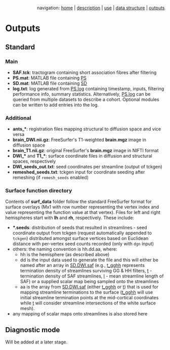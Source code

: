 <p align="right">navigation: <a href="https://github.com/dmitrishastin/SAF">home</a> | <a href="https://github.com/dmitrishastin/SAF/blob/main/doc/README.md">description</a> | <a href="https://github.com/dmitrishastin/SAF/blob/main/doc/use.md">use</a> | <a href="https://github.com/dmitrishastin/SAF/blob/main/doc/dstr.md">data structure</a> | <a href="https://github.com/dmitrishastin/SAF/blob/main/doc/outputs.md">outputs</a></p>

# Outputs

## Standard

### Main

- **SAF.tck**: tractogram containing short association fibres after filtering
- **PS.mat**: MATLAB file containing <ins>PS</ins>
- **SD.mat**: MATLAB file containing <ins>SD</ins>
- **log.txt**: log generated from <ins>PS.log</ins> containing timestamp, inputs, filtering performance info, summary statistics. Alternatively, <ins>PS.log</ins> can be queried from multiple datasets to describe a cohort. Optional modules can be written to add entries into the log.

### Additional

- **ants_\***: registration files mapping structural to diffusion space and vice versa
- **brain_DWI.nii.gz**: FreeSurfer's T1-weighted **brain.mgz** image in diffusion space
- **brain_T1.nii.gz**: original FreeSurfer's **brain.mgz** image in NIFTI format
- **DWI_\*** and **T1_\***: surface coordinate files in diffusion and structural spaces, respectively
- **DWI_seeds_out.txt**: seed coordinates per streamline (output of tckgen)
- **remeshed_seeds.txt**: tckgen input for coordinate seeding after remeshing (if `remesh_seeds` enabled)

### Surface function directory

Contents of **surf_data** folder follow the standard FreeSurfer format for surface overlays (Mx1 with row number representing the vertex index and value representing the function value at that vertex). Files for left and right hemispheres start with **lh** and **rh**, respectively. These include:

- **\*.seeds**: distribution of seeds that resulted in streamlines - seed coordinate output from tckgen (request automatically appended to `tckgen`) distributed amongst surface vertices based on Euclidean distance with per-vertex seed counts recorded (only with `dgn` input)
- others: the naming convention is hh.dd.aa, where:
  - hh is the hemisphere (as described above)
  - dd is the input data used to generate the file and this will either be named after an array in <ins>SD.DWI.saf</ins> (e.g., <ins>t_gghh</ins> represents termination density of streamlines surviving GG & HH filters, <ins>t</ins> - termination density of SAF streamlines, <ins>l</ins> - mean streamline length of SAF) or a supplied scalar map being sampled onto the streamlines
  - aa is the array from <ins>SD.DWI.saf</ins> (either <ins>t_gghh</ins> or <ins>t</ins>) that is used for mapping streamline terminations to the surface (<ins>t_gghh</ins> will use initial streamline termination points at the mid-cortical coordinates while <ins>t</ins> will consider streamline intersections of the white surface mesh).
- any mapping of scalar maps onto streamlines is also stored here

## Diagnostic mode

Will be added at a later stage.
